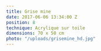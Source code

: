```yaml
---
title: Grise mine
date: 2017-06-06 13:34:00 Z
position: 8
technique: Acrylique sur toile
dimensions: 70 x 50 cm
photo: "/uploads/grisemine_hd.jpg"
---
```


